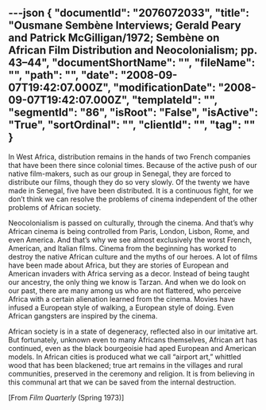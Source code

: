 ---json
{
  "documentId": "2076072033",
  "title": "Ousmane Sembène Interviews; Gerald Peary and Patrick McGilligan/1972; Sembène on African Film Distribution and Neocolonialism; pp. 43–44",
  "documentShortName": "",
  "fileName": "",
  "path": "",
  "date": "2008-09-07T19:42:07.000Z",
  "modificationDate": "2008-09-07T19:42:07.000Z",
  "templateId": "",
  "segmentId": "86",
  "isRoot": "False",
  "isActive": "True",
  "sortOrdinal": "",
  "clientId": "",
  "tag": ""
}
---

In West Africa, distribution remains in the hands of two French companies that have been there since colonial times. Because of the active push of our native film-makers, such as our group in Senegal, they are forced to distribute our films, though they do so very slowly. Of the twenty we have made in Senegal, five have been distributed. It is a continuous fight, for we don’t think we can resolve the problems of cinema independent of the other problems of African society.

Neocolonialism is passed on culturally, through the cinema. And that’s why African cinema is being controlled from Paris, London, Lisbon, Rome, and even America. And that’s why we see almost exclusively the worst French, American, and Italian films. Cinema from the beginning has worked to destroy the native African culture and the myths of our heroes. A lot of films have been made about Africa, but they are stories of European and American invaders with Africa serving as a decor. Instead of being taught our ancestry, the only thing we know is Tarzan. And when we do look on our past, there are many among us who are not flattered, who perceive Africa with a certain alienation learned from the cinema. Movies have infused a European style of walking, a European style of doing. Even African gangsters are inspired by the cinema.

African society is in a state of degeneracy, reflected also in our imitative art. But fortunately, unknown even to many Africans themselves, African art has continued, even as the black bourgeoisie had aped European and American models. In African cities is produced what we call “airport art,” whittled wood that has been blackened; true art remains in the villages and rural communities, preserved in the ceremony and religion. It is from believing in this communal art that we can be saved from the internal destruction.

[From *Film Quarterly* (Spring 1973)]
